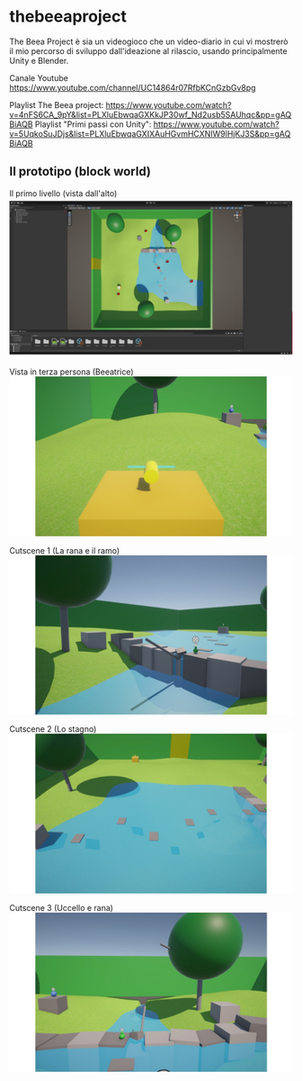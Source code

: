 # thebeeaproject
The Beea Project è sia un videogioco che un video-diario in cui vi mostrerò il mio percorso di sviluppo dall'ideazione al rilascio, usando principalmente Unity e Blender.


Canale Youtube
https://www.youtube.com/channel/UC14864r07RfbKCnGzbGv8pg

Playlist The Beea project: https://www.youtube.com/watch?v=4nFS6CA_9pY&list=PLXluEbwqaGXKkJP30wf_Nd2usb5SAUhqc&pp=gAQBiAQB
Playlist "Primi passi con Unity": https://www.youtube.com/watch?v=5UqkoSuJDjs&list=PLXluEbwqaGXIXAuHGvmHCXNIW9lHjKJ3S&pp=gAQBiAQB

## Il prototipo (block world)

Il primo livello (vista dall'alto)
![level1](web/Slide14.jpeg)

Vista in terza persona (Beeatrice)
![beea](web/Slide16.jpeg)

Cutscene 1 (La rana e il ramo)
![frog](web/Slide17.jpeg)

Cutscene 2 (Lo stagno)
![stagno](web/Slide18.jpeg)

Cutscene 3 (Uccello e rana)
![stagno](web/Slide19.jpeg)
